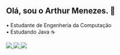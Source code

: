 ## Olá, sou o Arthur Menezes. 👋

• Estudante de Engenheria da Computação <br/>
• Estudando Java ☕

<a href="https://www.linkedin.com/in/arthur-menezes-a8b69b266" target="_blank"> <img src="https://img.shields.io/badge/-LinkedIn-%230077B5?style=for-the-badge&logo=linkedin&logoColor=white" target="_blank"> </a>
<a href="https://discord.gg/7v9EYJFFcJ" target="_blank"> <img src="https://img.shields.io/badge/Discord-7289DA?style=for-the-badge&logo=discord&logoColor=white" target="_blank"> </a>
<a href="https://open.spotify.com/user/tutsstorm1" target="_blank"> <img src="https://img.shields.io/badge/Spotify-1ED760?&style=for-the-badge&logo=spotify&logoColor=white" target="_blank"> </a>
